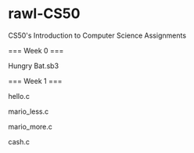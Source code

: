 # rawl-CS50
CS50's Introduction to Computer Science Assignments

=== Week 0 ===

Hungry Bat.sb3

=== Week 1 ===

hello.c

mario_less.c

mario_more.c

cash.c
